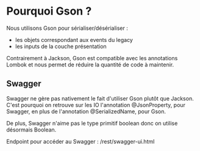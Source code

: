 # Pourquoi Gson ?

Nous utilisons Gson pour sérialiser/désérialiser :
- les objets correspondant aux events du legacy
- les inputs de la couche présentation

Contrairement à Jackson, Gson est compatible avec les annotations Lombok
et nous permet de réduire la quantité de code à maintenir.

## Swagger

Swagger ne gère pas nativement le fait d'utiliser Gson plutôt que Jackson. C'est pourquoi on retrouve sur les IO l'annotation @JsonProperty, pour Swagger, en plus de l'annotation @SerializedName, pour Gson.

De plus, Swagger n'aime pas le type primitif boolean donc on utilise désormais Boolean.

Endpoint pour accéder au Swagger : /rest/swagger-ui.html